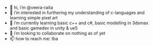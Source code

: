 - 👋 hi, i’m @veera-raita
- 👀 i’m interested in furthering my understanding of c-languages and learning simple pixel art
- 🌱 i’m currently learning basic c++ and c#, basic modelling in 3dsmax and basic gamedev in unity & ue5
- 💞️ i’m looking to collaborate on nothing as of yet
- 📫 how to reach me: tba
